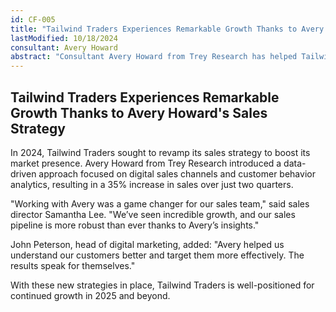 ```yaml
---
id: CF-005
title: "Tailwind Traders Experiences Remarkable Growth Thanks to Avery Howard's Sales Strategy"
lastModified: 10/18/2024
consultant: Avery Howard
abstract: "Consultant Avery Howard from Trey Research has helped Tailwind Traders achieve remarkable growth through a new sales strategy focused on digital channels and customer analytics. Sales have grown by 35% over the last two quarters, and Avery’s ability to modernize the sales process has been praised by both leadership and sales teams alike. Tailwind Traders is set to maintain this trajectory of growth with future strategic initiatives."
---
```


## Tailwind Traders Experiences Remarkable Growth Thanks to Avery Howard's Sales Strategy

In 2024, Tailwind Traders sought to revamp its sales strategy to boost its market presence. Avery Howard from Trey Research introduced a data-driven approach focused on digital sales channels and customer behavior analytics, resulting in a 35% increase in sales over just two quarters.

"Working with Avery was a game changer for our sales team," said sales director Samantha Lee. "We’ve seen incredible growth, and our sales pipeline is more robust than ever thanks to Avery’s insights."

John Peterson, head of digital marketing, added: "Avery helped us understand our customers better and target them more effectively. The results speak for themselves."

With these new strategies in place, Tailwind Traders is well-positioned for continued growth in 2025 and beyond.